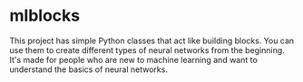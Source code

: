 # mlblocks
This project has simple Python classes that act like building blocks. You can use them to create different types of neural networks from the beginning. It's made for people who are new to machine learning and want to understand the basics of neural networks.

